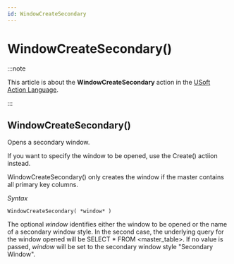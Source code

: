 ```yaml
---
id: WindowCreateSecondary
---
```


# WindowCreateSecondary()




:::note

This article is about the **WindowCreateSecondary** action in the [USoft Action Language](/docs/Task_flow/Action_Language_reference/USoft_Action_Language.md).

:::

## **WindowCreateSecondary()**

Opens a secondary window.

If you want to specify the window to be opened, use the Create() actiion instead.

WindowCreateSecondary() only creates the window if the master contains all primary key columns.

*Syntax*

```
WindowCreateSecondary( *window* )
```

The optional *window* identifies either the window to be opened or the name of a secondary window style. In the second case, the underlying query for the window opened will be SELECT * FROM \<master_table>. If no value is passed, *window* will be set to the secondary window style "Secondary Window".